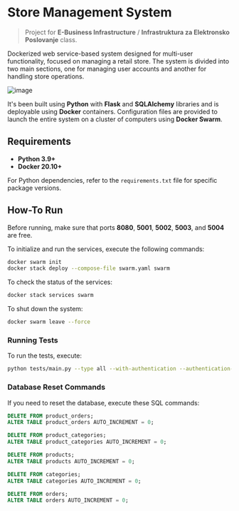 # **Store Management System**
> Project for **E-Business Infrastructure** / **Infrastruktura za Elektronsko Poslovanje** class.

Dockerized web service-based system designed for multi-user functionality, focused on managing a retail store. The system is divided into two main sections, one for managing user accounts and another for handling store operations.

![image](https://github.com/RenatusRS/IEP-Project/assets/19864929/84682a25-ad11-44a4-85ce-9bb3bae31e32)

It's been built using **Python** with **Flask** and **SQLAlchemy** libraries and is deployable using **Docker** containers. Configuration files are provided to launch the entire system on a cluster of computers using **Docker Swarm**.

## **Requirements**
- **Python 3.9+**
- **Docker 20.10+**

For Python dependencies, refer to the `requirements.txt` file for specific package versions.

## **How-To Run**
Before running, make sure that ports **8080**, **5001**, **5002**, **5003**, and **5004** are free.

To initialize and run the services, execute the following commands:

```bash
docker swarm init
docker stack deploy --compose-file swarm.yaml swarm
```

To check the status of the services:
```bash
docker stack services swarm
```

To shut down the system:
```bash
docker swarm leave --force
```

### **Running Tests**
To run the tests, execute:

```bash
python tests/main.py --type all --with-authentication --authentication-address http://127.0.0.1:5002 --jwt-secret JWT_SECRET_KEY --roles-field role --administrator-role admin --customer-role customer --warehouse-role warehouse --customer-address http://127.0.0.1:5003 --warehouse-address http://127.0.0.1:5004 --administrator-address http://127.0.0.1:5001
```

### **Database Reset Commands**
If you need to reset the database, execute these SQL commands:

```sql
DELETE FROM product_orders;
ALTER TABLE product_orders AUTO_INCREMENT = 0;

DELETE FROM product_categories;
ALTER TABLE product_categories AUTO_INCREMENT = 0;

DELETE FROM products;
ALTER TABLE products AUTO_INCREMENT = 0;

DELETE FROM categories;
ALTER TABLE categories AUTO_INCREMENT = 0;

DELETE FROM orders;
ALTER TABLE orders AUTO_INCREMENT = 0;
```
